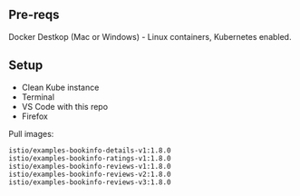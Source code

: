 
## Pre-reqs

Docker Destkop (Mac or Windows) - Linux containers, Kubernetes enabled.

## Setup

- Clean Kube instance
- Terminal
- VS Code with this repo
- Firefox

Pull images:

```
istio/examples-bookinfo-details-v1:1.8.0
istio/examples-bookinfo-ratings-v1:1.8.0
istio/examples-bookinfo-reviews-v1:1.8.0
istio/examples-bookinfo-reviews-v2:1.8.0
istio/examples-bookinfo-reviews-v3:1.8.0
```